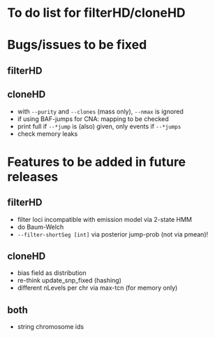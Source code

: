 # To do list for filterHD/cloneHD

# Bugs/issues to be fixed

## filterHD

## cloneHD

*  with `--purity` and `--clones` (mass only), `--nmax` is ignored
*  if using BAF-jumps for CNA: mapping to be checked
*  print full if `--*jump` is (also) given, only events if `--*jumps`
*  check memory leaks

# Features to be added in future releases

## filterHD

*  filter loci incompatible with emission model via 2-state HMM
*  do Baum-Welch
*  `--filter-shortSeg [int]` via posterior jump-prob (not via pmean)!

## cloneHD

*  bias field as distribution
*  re-think update_snp_fixed (hashing)
*  different nLevels per chr via max-tcn (for memory only)

## both

*  string chromosome ids
